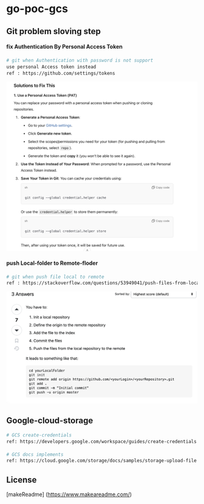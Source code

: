 # go-poc-gcs

## Git problem sloving step
#### fix Authentication By Personal Access Token
```bash
# git when Authentication with password is not support
use personal Access token instead
ref : https://github.com/settings/tokens
```
![git push folder local to remote folder](./images/fix-authen-personal-token.png)

#### push Local-folder to Remote-floder
```bash
# git when push file local to remote
ref : https://stackoverflow.com/questions/53949041/push-files-from-local-folder-to-folder-in-a-github-repository
```
![git push folder local to remote folder](./images/git-local-remote.png)


## Google-cloud-storage
```bash
# GCS create-credentials
ref: https://developers.google.com/workspace/guides/create-credentials

# GCS docs implements
ref: https://cloud.google.com/storage/docs/samples/storage-upload-file
```

## License
[makeReadme] (https://www.makeareadme.com/)